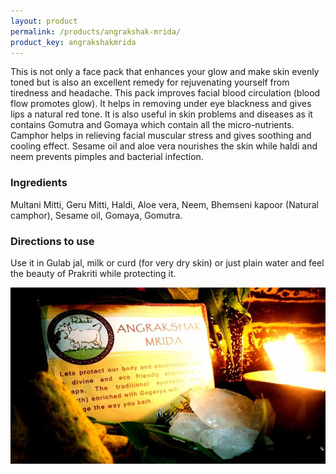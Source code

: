 ```yaml
---
layout: product
permalink: /products/angrakshak-mrida/
product_key: angrakshakmrida
---
```


This is not only a face pack that enhances your glow and make skin evenly toned but is also an excellent remedy for rejuvenating yourself from tiredness and headache. This pack improves facial blood circulation (blood flow promotes glow). It helps in removing under eye blackness and gives lips a natural red tone. It is also useful in skin problems and diseases as it contains Gomutra and Gomaya which contain all the micro-nutrients. Camphor helps in relieving facial muscular stress and gives soothing and cooling effect. Sesame oil and aloe vera nourishes the skin while haldi and neem prevents pimples and bacterial infection.

### Ingredients

Multani Mitti, Geru Mitti, Haldi, Aloe vera, Neem, Bhemseni kapoor (Natural camphor), Sesame oil, Gomaya, Gomutra.

### Directions to use

Use it in Gulab jal, milk or curd (for very dry skin) or just plain water and feel the beauty of Prakriti while protecting it.

![](/images/products/angrakshak-mrida.jpg)
